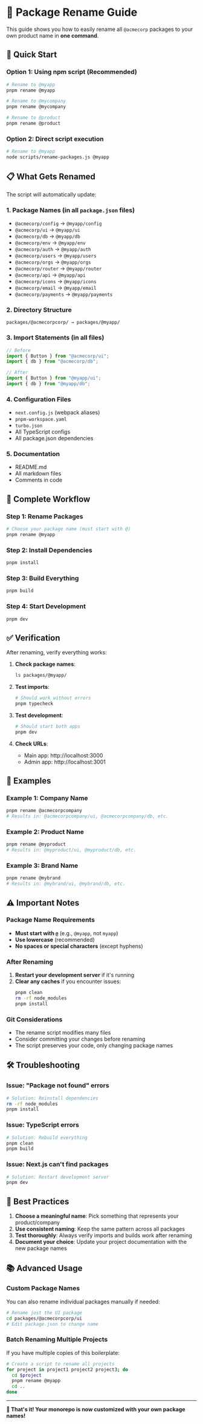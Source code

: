 # 🚀 Package Rename Guide

This guide shows you how to easily rename all `@acmecorp` packages to your own product name in **one command**.

## 🎯 Quick Start

### Option 1: Using npm script (Recommended)

```bash
# Rename to @myapp
pnpm rename @myapp

# Rename to @mycompany
pnpm rename @mycompany

# Rename to @product
pnpm rename @product
```

### Option 2: Direct script execution

```bash
# Rename to @myapp
node scripts/rename-packages.js @myapp
```

## 📋 What Gets Renamed

The script will automatically update:

### 1. **Package Names** (in all `package.json` files)

- `@acmecorp/config` → `@myapp/config`
- `@acmecorp/ui` → `@myapp/ui`
- `@acmecorp/db` → `@myapp/db`
- `@acmecorp/env` → `@myapp/env`
- `@acmecorp/auth` → `@myapp/auth`
- `@acmecorp/users` → `@myapp/users`
- `@acmecorp/orgs` → `@myapp/orgs`
- `@acmecorp/router` → `@myapp/router`
- `@acmecorp/api` → `@myapp/api`
- `@acmecorp/icons` → `@myapp/icons`
- `@acmecorp/email` → `@myapp/email`
- `@acmecorp/payments` → `@myapp/payments`

### 2. **Directory Structure**

```
packages/@acmecorpcorp/ → packages/@myapp/
```

### 3. **Import Statements** (in all files)

```typescript
// Before
import { Button } from "@acmecorp/ui";
import { db } from "@acmecorp/db";

// After
import { Button } from "@myapp/ui";
import { db } from "@myapp/db";
```

### 4. **Configuration Files**

- `next.config.js` (webpack aliases)
- `pnpm-workspace.yaml`
- `turbo.json`
- All TypeScript configs
- All package.json dependencies

### 5. **Documentation**

- README.md
- All markdown files
- Comments in code

## 🔄 Complete Workflow

### Step 1: Rename Packages

```bash
# Choose your package name (must start with @)
pnpm rename @myapp
```

### Step 2: Install Dependencies

```bash
pnpm install
```

### Step 3: Build Everything

```bash
pnpm build
```

### Step 4: Start Development

```bash
pnpm dev
```

## ✅ Verification

After renaming, verify everything works:

1. **Check package names**:

   ```bash
   ls packages/@myapp/
   ```

2. **Test imports**:

   ```bash
   # Should work without errors
   pnpm typecheck
   ```

3. **Test development**:

   ```bash
   # Should start both apps
   pnpm dev
   ```

4. **Check URLs**:
   - Main app: http://localhost:3000
   - Admin app: http://localhost:3001

## 🎨 Examples

### Example 1: Company Name

```bash
pnpm rename @acmecorpcompany
# Results in: @acmecorpcompany/ui, @acmecorpcompany/db, etc.
```

### Example 2: Product Name

```bash
pnpm rename @myproduct
# Results in: @myproduct/ui, @myproduct/db, etc.
```

### Example 3: Brand Name

```bash
pnpm rename @mybrand
# Results in: @mybrand/ui, @mybrand/db, etc.
```

## ⚠️ Important Notes

### Package Name Requirements

- **Must start with `@`** (e.g., `@myapp`, not `myapp`)
- **Use lowercase** (recommended)
- **No spaces or special characters** (except hyphens)

### After Renaming

1. **Restart your development server** if it's running
2. **Clear any caches** if you encounter issues:
   ```bash
   pnpm clean
   rm -rf node_modules
   pnpm install
   ```

### Git Considerations

- The rename script modifies many files
- Consider committing your changes before renaming
- The script preserves your code, only changing package names

## 🛠️ Troubleshooting

### Issue: "Package not found" errors

```bash
# Solution: Reinstall dependencies
rm -rf node_modules
pnpm install
```

### Issue: TypeScript errors

```bash
# Solution: Rebuild everything
pnpm clean
pnpm build
```

### Issue: Next.js can't find packages

```bash
# Solution: Restart development server
pnpm dev
```

## 🎯 Best Practices

1. **Choose a meaningful name**: Pick something that represents your product/company
2. **Use consistent naming**: Keep the same pattern across all packages
3. **Test thoroughly**: Always verify imports and builds work after renaming
4. **Document your choice**: Update your project documentation with the new package names

## 📚 Advanced Usage

### Custom Package Names

You can also rename individual packages manually if needed:

```bash
# Rename just the UI package
cd packages/@acmecorpcorp/ui
# Edit package.json to change name
```

### Batch Renaming Multiple Projects

If you have multiple copies of this boilerplate:

```bash
# Create a script to rename all projects
for project in project1 project2 project3; do
  cd $project
  pnpm rename @myapp
  cd ..
done
```

---

**🎉 That's it! Your monorepo is now customized with your own package names!**

